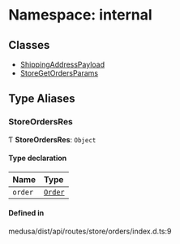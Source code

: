 # Namespace: internal

## Classes

- [ShippingAddressPayload](../classes/internal-38.ShippingAddressPayload.md)
- [StoreGetOrdersParams](../classes/internal-38.StoreGetOrdersParams.md)

## Type Aliases

### StoreOrdersRes

Ƭ **StoreOrdersRes**: `Object`

#### Type declaration

| Name | Type |
| :------ | :------ |
| `order` | [`Order`](../classes/internal.Order.md) |

#### Defined in

medusa/dist/api/routes/store/orders/index.d.ts:9

